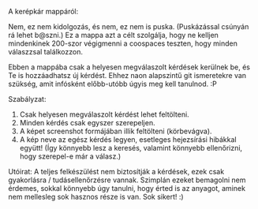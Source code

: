 A kerépkár mappáról:

Nem, ez nem kidolgozás, és nem, ez nem is puska.
(Puskázással csúnyán rá lehet b@szni.)
Ez a mappa azt a célt szolgálja, hogy ne kelljen 
mindenkinek 200-szor végigmenni a coospaces teszten, 
hogy minden válaszzsal találkozzon.

Ebben a mappába csak a helyesen megválaszolt kérdések 
kerülnek be, és Te is hozzáadhatsz új kérdést. 
Ehhez naon alapszintű git ismeretekre van szükség, 
amit infósként előbb-utóbb úgyis meg kell tanulnod. :P

Szabályzat:
1) Csak helyesen megválaszolt kérdést lehet feltölteni.
2) Minden kérdés csak egyszer szerepeljen.
3) A képet screenshot formájában illik feltölteni (körbevágva).
4) A kép neve az egész kérdés legyen, esetleges hejezsírási 
   hibákkal együtt! (Így könnyebb lesz a keresés, valamint
   könnyebb ellenőrizni, hogy szerepel-e már a válasz.)
   
Utóirat:
A teljes felkészülést nem biztosítják a kérdések, ezek csak
gyakorlásra / tudásellenőrzésre vannak. 
Szimplán ezeket bemagolni nem érdemes, sokkal könnyebb 
úgy tanulni, hogy érted is az anyagot, aminek nem mellesleg
sok hasznos része is van. Sok sikert! :)
